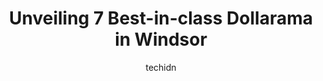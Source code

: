 ---
layout: ampstory
image: https://i0.wp.com/www.auto.or.id/wp-content/uploads/2023/06/dollarama-0-windsor-1686324510.jpeg?resize=640,853
author: techidn
featured: false
description: Windsor, Ontario, Canada is a haven for Dollarama enthusiasts, boasting an impressive array of 7 top-notch establishments. Whether youre a seasoned connoisseur or simply curious to explore 
title: Unveiling 7 Best-in-class Dollarama in Windsor
cover:
   title: Unveiling 7 Best-in-class Dollarama in Windsor
   subtitle: AUTO.OR.ID
   background: https://www.auto.or.id/wp-content/uploads/2023/06/dollarama-0-windsor-1686324510.jpeg

pages: 
 - layout: thirds
   top: <h1>#1 Dollarama</h1>
   bottom: "<p>Nice place to quickly grab items. Many self checkout counters so fast service. They are very well upadting their stock and according to season. Lot of parking nearby</p>"
   background: https://www.auto.or.id/wp-content/uploads/2023/06/dollarama-1-windsor-1686324511.jpeg
   backgroundblur: true
 - layout: thirds
   top: <h1>#2 Dollarama</h1>
   bottom: "<p>4115 Walker Rd, Windsor, ON N8W 3T6, Canada</p>"
   background: https://www.auto.or.id/wp-content/uploads/2023/06/dollarama-2-windsor-1686324511.jpeg
   cta:
      link: https://www.auto.or.id/unveiling-7-best-in-class-dollarama-in-windsor/
      text: Unveiling 7 Best-in-class Dollarama in Windsor
 - layout: thirds
   top: <h1>#3 Dollarama</h1>
   bottom: "<p>East Park Centre, 6711 Tecumseh Rd E, Windsor, ON N8T 3K7, Canada</p>"
   background: https://images.unsplash.com/photo-1522120177514-2b16ebe5634d?ixlib=rb-4.0.3&ixid=MnwxMjA3fDB8MHxwaG90by1wYWdlfHx8fGVufDB8fHx8&auto=format&fit=crop&w=640&h=853&q=80
   cta:
      link: https://www.auto.or.id/unveiling-7-best-in-class-dollarama-in-windsor/
      text: Unveiling 7 Best-in-class Dollarama in Windsor
 - layout: thirds
   top: <h1>#4 Dollarama</h1>
   bottom: "<p>Gateway Plaza, 3214A Dougall Ave, Windsor, ON N9E 1S6, Canada</p>"
   background: https://images.unsplash.com/photo-1542728212-aca4817f0610?ixlib=rb-4.0.3&ixid=MnwxMjA3fDB8MHxwaG90by1wYWdlfHx8fGVufDB8fHx8&auto=format&fit=crop&w=640&h=853&q=80
   cta:
      link: https://www.auto.or.id/unveiling-7-best-in-class-dollarama-in-windsor/
      text: Unveiling 7 Best-in-class Dollarama in Windsor
 - layout: thirds
   top: <h1>#5 Dollarama</h1>
   bottom: "<p>3100 Howard Ave, Windsor, ON N8X 3Y8, Canada</p>"
   background: https://images.unsplash.com/photo-1546750921-ce6cc9add92f?ixlib=rb-4.0.3&ixid=MnwxMjA3fDB8MHxwaG90by1wYWdlfHx8fGVufDB8fHx8&auto=format&fit=crop&w=640&h=853&q=80
   cta:
      link: https://www.auto.or.id/unveiling-7-best-in-class-dollarama-in-windsor/
      text: Unveiling 7 Best-in-class Dollarama in Windsor
 - layout: thirds
   top: <h1>#6 Dollarama</h1>
   bottom: "<p>7650 Tecumseh Rd E, Windsor, ON N8T 1E9, Canada</p>"
   background: https://images.unsplash.com/photo-1532245128003-3db26c775465?ixlib=rb-4.0.3&ixid=MnwxMjA3fDB8MHxwaG90by1wYWdlfHx8fGVufDB8fHx8&auto=format&fit=crop&w=640&h=853&q=80
   cta:
      link: https://www.auto.or.id/unveiling-7-best-in-class-dollarama-in-windsor/
      text: Unveiling 7 Best-in-class Dollarama in Windsor
 - layout: thirds
   top: <h1>#7 Dollarama</h1>
   bottom: "<p>1484 Ottawa St, Windsor, ON N8X 2G1, Canada</p>"
   background: https://images.unsplash.com/photo-1594420307817-3b626ca9578a?ixlib=rb-4.0.3&ixid=MnwxMjA3fDB8MHxwaG90by1wYWdlfHx8fGVufDB8fHx8&auto=format&fit=crop&w=640&h=853&q=80
   cta:
      link: https://www.auto.or.id/unveiling-7-best-in-class-dollarama-in-windsor/
      text: Unveiling 7 Best-in-class Dollarama in Windsor
 - layout: thirds
   middle: Continue reading...
   background: https://images.unsplash.com/photo-1570730325943-d6cc45ec31b2?ixlib=rb-4.0.3&ixid=MnwxMjA3fDB8MHxwaG90by1wYWdlfHx8fGVufDB8fHx8&auto=format&fit=crop&w=640&h=853&q=80
   cta:
      link: https://www.auto.or.id/unveiling-7-best-in-class-dollarama-in-windsor/
      text: Unveiling 7 Best-in-class Dollarama in Windsor

---